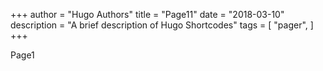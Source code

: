 +++
author = "Hugo Authors"
title = "Page11"
date = "2018-03-10"
description = "A brief description of Hugo Shortcodes"
tags = [
    "pager",
]
+++

Page1